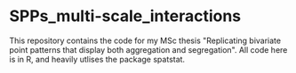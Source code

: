 # SPPs_multi-scale_interactions
This repository contains the code for my MSc thesis "Replicating bivariate point patterns that display both aggregation and segregation". All code here is in R, and heavily utlises the package spatstat.
